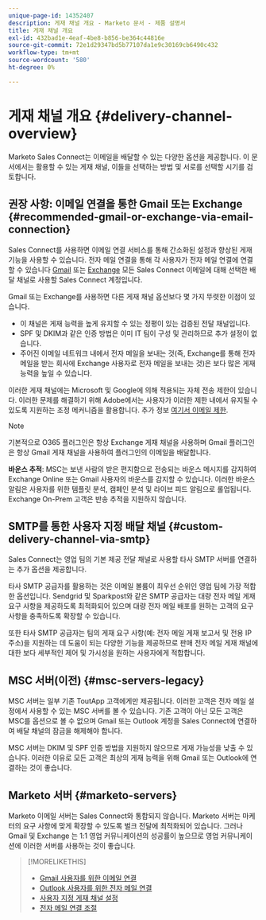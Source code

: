 ```yaml
---
unique-page-id: 14352407
description: 게재 채널 개요 - Marketo 문서 - 제품 설명서
title: 게재 채널 개요
exl-id: 432bad1e-4eaf-4be8-b856-be364c44816e
source-git-commit: 72e1d29347bd5b77107da1e9c30169cb6490c432
workflow-type: tm+mt
source-wordcount: '580'
ht-degree: 0%

---
```


# 게재 채널 개요 {#delivery-channel-overview}

Marketo Sales Connect는 이메일을 배달할 수 있는 다양한 옵션을 제공합니다. 이 문서에서는 활용할 수 있는 게재 채널, 이들을 선택하는 방법 및 서로를 선택할 시기를 검토합니다.

## 권장 사항: 이메일 연결을 통한 Gmail 또는 Exchange {#recommended-gmail-or-exchange-via-email-connection}

Sales Connect를 사용하면 이메일 연결 서비스를 통해 간소화된 설정과 향상된 게재 기능을 사용할 수 있습니다. 전자 메일 연결을 통해 각 사용자가 전자 메일 연결에 연결할 수 있습니다 [Gmail](/help/marketo/product-docs/marketo-sales-connect/email-plugins/gmail/email-connection-for-gmail-users.md) 또는 [Exchange](/help/marketo/product-docs/marketo-sales-connect/email-plugins/msc-for-outlook/email-connection-for-outlook-users.md) 모든 Sales Connect 이메일에 대해 선택한 배달 채널로 사용할 Sales Connect 계정입니다.

Gmail 또는 Exchange를 사용하면 다른 게재 채널 옵션보다 몇 가지 뚜렷한 이점이 있습니다.

* 이 채널은 게재 능력을 높게 유지할 수 있는 정평이 있는 검증된 전달 채널입니다.
* SPF 및 DKIM과 같은 인증 방법은 이미 IT 팀이 구성 및 관리하므로 추가 설정이 없습니다.
* 주어진 이메일 네트워크 내에서 전자 메일을 보내는 것(즉, Exchange를 통해 전자 메일을 받는 회사에 Exchange 사용자로 전자 메일을 보내는 것)은 보다 많은 게재 능력을 높일 수 있습니다.

이러한 게재 채널에는 Microsoft 및 Google에 의해 적용되는 자체 전송 제한이 있습니다. 이러한 문제를 해결하기 위해 Adobe에서는 사용자가 이러한 제한 내에서 유지될 수 있도록 지원하는 조정 메커니즘을 활용합니다. 추가 정보 [여기서 이메일 제한](/help/marketo/product-docs/marketo-sales-connect/email/email-delivery/email-connection-throttling.md).

>[!NOTE]
>
>기본적으로 O365 플러그인은 항상 Exchange 게재 채널을 사용하며 Gmail 플러그인은 항상 Gmail 게재 채널을 사용하여 플러그인의 이메일을 배달합니다.

**바운스 추적**: MSC는 보낸 사람의 받은 편지함으로 전송되는 바운스 메시지를 감지하여 Exchange Online 또는 Gmail 사용자의 바운스를 감지할 수 있습니다. 이러한 바운스 알림은 사용자를 위한 템플릿 분석, 캠페인 분석 및 라이브 피드 알림으로 롤업됩니다. Exchange On-Prem 고객은 반송 추적을 지원하지 않습니다.

## SMTP를 통한 사용자 지정 배달 채널 {#custom-delivery-channel-via-smtp}

Sales Connect는 영업 팀의 기본 제공 전달 채널로 사용할 타사 SMTP 서버를 연결하는 추가 옵션을 제공합니다.

타사 SMTP 공급자를 활용하는 것은 이메일 볼륨이 최우선 순위인 영업 팀에 가장 적합한 옵션입니다. Sendgrid 및 Sparkpost와 같은 SMTP 공급자는 대량 전자 메일 게재 요구 사항을 제공하도록 최적화되어 있으며 대량 전자 메일 배포를 원하는 고객의 요구 사항을 충족하도록 확장할 수 있습니다.

또한 타사 SMTP 공급자는 팀의 게재 요구 사항(예: 전자 메일 게재 보고서 및 전용 IP 주소)을 지원하는 데 도움이 되는 다양한 기능을 제공하므로 판매 전자 메일 게재 채널에 대한 보다 세부적인 제어 및 가시성을 원하는 사용자에게 적합합니다.

## MSC 서버(이전) {#msc-servers-legacy}

MSC 서버는 일부 기존 ToutApp 고객에게만 제공됩니다. 이러한 고객은 전자 메일 설정에서 사용할 수 있는 MSC 서버를 볼 수 있습니다. 기존 고객이 아닌 모든 고객은 MSC를 옵션으로 볼 수 없으며 Gmail 또는 Outlook 계정을 Sales Connect에 연결하여 배달 채널의 잠금을 해제해야 합니다.

MSC 서버는 DKIM 및 SPF 인증 방법을 지원하지 않으므로 게재 가능성을 낮출 수 있습니다. 이러한 이유로 모든 고객은 최상의 게재 능력을 위해 Gmail 또는 Outlook에 연결하는 것이 좋습니다.

## Marketo 서버 {#marketo-servers}

Marketo 이메일 서버는 Sales Connect와 통합되지 않습니다. Marketo 서버는 마케터의 요구 사항에 맞게 확장할 수 있도록 벌크 전달에 최적화되어 있습니다. 그러나 Gmail 및 Exchange 는 1:1 영업 커뮤니케이션의 성공률이 높으므로 영업 커뮤니케이션에 이러한 서버를 사용하는 것이 좋습니다.

>[!MORELIKETHIS]
>
>* [Gmail 사용자를 위한 이메일 연결](/help/marketo/product-docs/marketo-sales-connect/email-plugins/gmail/email-connection-for-gmail-users.md)
>* [Outlook 사용자를 위한 전자 메일 연결](/help/marketo/product-docs/marketo-sales-connect/email-plugins/msc-for-outlook/email-connection-for-outlook-users.md)
>* [사용자 지정 게재 채널 설정](/help/marketo/product-docs/marketo-sales-connect/email/email-delivery/setting-up-a-custom-delivery-channel.md)
>* [전자 메일 연결 조절](/help/marketo/product-docs/marketo-sales-connect/email/email-delivery/email-connection-throttling.md)


